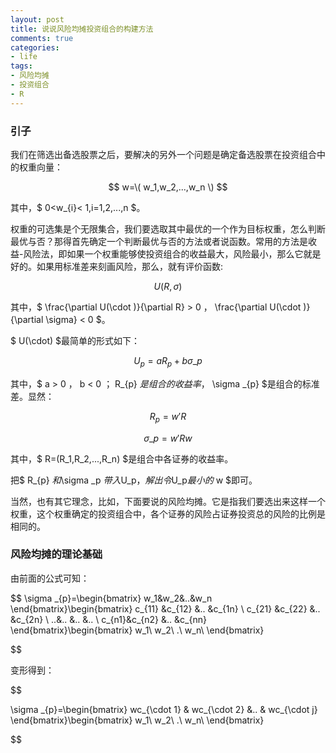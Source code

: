 ```yaml
---
layout: post
title: 说说风险均摊投资组合的构建方法
comments: true
categories:
- life
tags:
- 风险均摊
- 投资组合
- R
---
```



### 引子

我们在筛选出备选股票之后，要解决的另外一个问题是确定备选股票在投资组合中的权重向量：

$$ w=\( w_1,w_2,...,w_n \) $$

其中，$ 0<w_{i}< 1,i=1,2,...,n $。

权重的可选集是个无限集合，我们要选取其中最优的一个作为目标权重，怎么判断最优与否？那得首先确定一个判断最优与否的方法或者说函数。常用的方法是收益-风险法，即如果一个权重能够使投资组合的收益最大，风险最小，那么它就是好的。如果用标准差来刻画风险，那么，就有评价函数:

$$ U(R,\sigma) $$

其中，$ \frac{\partial U(\cdot )}{\partial R} > 0 $，$ \frac{\partial U(\cdot )}{\partial \sigma} < 0 $。

$ U(\cdot) $最简单的形式如下：

$$
U_p = aR_{p} + b \sigma \_{p}
$$

其中，$ a > 0 $，$ b < 0 $；$ R_{p} $是组合的收益率，$ \sigma \_{p} $是组合的标准差。显然：

$$ R_{p} = w'R $$

$$
\sigma \_p = w'Rw
$$

其中，$ R=(R_1,R_2,...,R_n) $是组合中各证券的收益率。

把$ R_{p} $和$\sigma \_p $带入$U_p$，解出令$U_p$最小的$ w $即可。

当然，也有其它理念，比如，下面要说的风险均摊。它是指我们要选出来这样一个权重，这个权重确定的投资组合中，各个证券的风险占证券投资总的风险的比例是相同的。

### 风险均摊的理论基础

由前面的公式可知：

$$
\sigma \_{p}=\begin{bmatrix}
w_1&w_2&..&w_n
\end{bmatrix}\begin{bmatrix}
 c_{11} &c_{12} &.. &c_{1n} \\ 
 c_{21} &c_{22} &.. &c_{2n} \\ 
 ..&..  &..  &.. \\ 
 c_{n1}&c_{n2}  &..  &c_{nn} 
\end{bmatrix}\begin{bmatrix}
w_1\\ 
w_2\\ 
.\\
w_n\\ 
\end{bmatrix}

$$

变形得到：

$$

\sigma \_{p}=\begin{bmatrix}
wc_{\cdot 1} & wc_{\cdot 2} &..  & wc_{\cdot j}
\end{bmatrix}\begin{bmatrix}
w_1\\ 
w_2\\ 
.\\
w_n\\ 
\end{bmatrix}

$$


